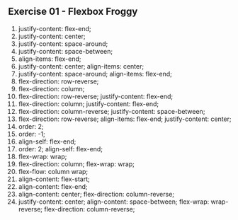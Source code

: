 ## Exercise 01 - Flexbox Froggy

1. justify-content: flex-end;
2. justify-content: center;
3. justify-content: space-around;
4. justify-content: space-between;
5. align-items: flex-end;
6. justify-content: center;
    align-items: center;
7. justify-content: space-around;
    align-items: flex-end;
8. flex-direction: row-reverse;
9. flex-direction: column;
10. flex-direction: row-reverse;
    justify-content: flex-end;
11. flex-direction: column;
    justify-content: flex-end;
12. flex-direction: column-reverse;
    justify-content: space-between;
13. flex-direction: row-reverse; 
    align-items: flex-end;
    justify-content: center;
14. order: 2;
15. order: -1;
16. align-self: flex-end;
17. order: 2;
    align-self: flex-end;
18. flex-wrap: wrap;
19. flex-direction: column;
    flex-wrap: wrap;
20. flex-flow: column wrap;
21. align-content: flex-start;
22. align-content: flex-end;
23. align-content: center;
    flex-direction: column-reverse;
24. justify-content: center;
    align-content: space-between;
    flex-wrap: wrap-reverse;
    flex-direction: column-reverse;